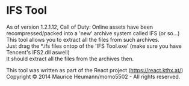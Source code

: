 IFS Tool
========

As of version 1.2.1.12, Call of Duty: Online assets have been recompressed/packed into a 'new' archive system called IFS (or so...)  
This tool allows you to extract all the files from such archives.  
Just drag the *.ifs files ontop of the 'IFS Tool.exe' (make sure you have Tencent's IFS2.dll aswell)  
It should extract all the files from the archives then.

This tool was written as part of the React project (https://react.kthx.at/)  
Copyright © 2014 Maurice Heumann/momo5502 - All rights reserved.  
